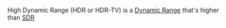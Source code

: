 High Dynamic Range (HDR or HDR-TV) is a [Dynamic Range](dynamic%20range.md) that's higher than [SDR](Standard%20Dynamic%20Range.md)